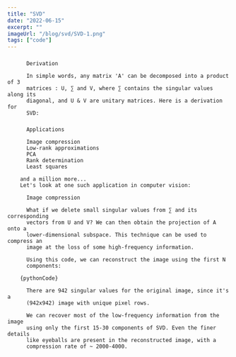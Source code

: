 ```yaml
---
title: "SVD"
date: "2022-06-15"
excerpt: ""
imageUrl: "/blog/svd/SVD-1.png"
tags: ["code"]
---
```


### 
          Derivation

          In simple words, any matrix 'A' can be decomposed into a product of 3
          matrices : U, ∑ and V, where ∑ contains the singular values along its
          diagonal, and U & V are unitary matrices. Here is a derivation for
          SVD:

### 
          Applications

          Image compression
          Low-rank approximations
          PCA
          Rank determination
          Least squares

        and a million more...
        Let's look at one such application in computer vision:

          Image compression

          What if we delete small singular values from ∑ and its corresponding
          vectors from U and V? We can then obtain the projection of A onto a
          lower-dimensional subspace. This technique can be used to compress an
          image at the loss of some high-frequency information.

          Using this code, we can reconstruct the image using the first N
          components:

        {pythonCode}

          There are 942 singular values for the original image, since it's a
          (942x942) image with unique pixel rows.

          We can recover most of the low-frequency information from the image
          using only the first 15-30 components of SVD. Even the finer details
          like eyeballs are present in the reconstructed image, with a
          compression rate of ~ 2000-4000.